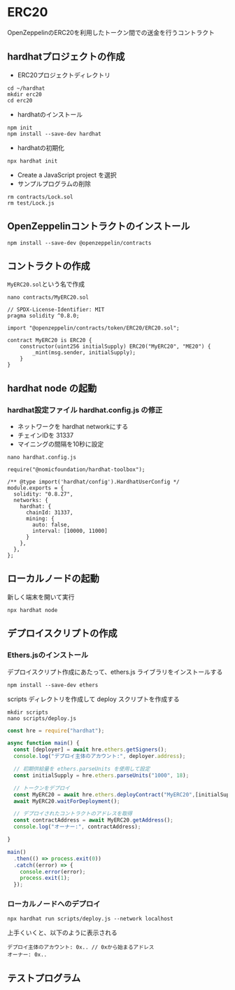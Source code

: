 # ERC20
OpenZeppelinのERC20を利用したトークン間での送金を行うコントラクト

## hardhatプロジェクトの作成
- ERC20プロジェクトディレクトリ
```
cd ~/hardhat
mkdir erc20
cd erc20
```

- hardhatのインストール
```
npm init
npm install --save-dev hardhat
```

- hardhatの初期化
```
npx hardhat init
```

- Create a JavaScript project を選択
- サンプルプログラムの削除
```
rm contracts/Lock.sol
rm test/Lock.js
```

## OpenZeppelinコントラクトのインストール
```
npm install --save-dev @openzeppelin/contracts
```

## コントラクトの作成
`MyERC20.sol`という名で作成

```
nano contracts/MyERC20.sol
```
```solidity
// SPDX-License-Identifier: MIT
pragma solidity ^0.8.0;

import "@openzeppelin/contracts/token/ERC20/ERC20.sol";

contract MyERC20 is ERC20 {
    constructor(uint256 initialSupply) ERC20("MyERC20", "ME20") {
        _mint(msg.sender, initialSupply);
    }
}
```

## hardhat node の起動
### hardhat設定ファイル hardhat.config.js の修正
- ネットワークを hardhat networkにする
- チェインIDを 31337
- マイニングの間隔を10秒に設定

```
nano hardhat.config.js
```
```
require("@nomicfoundation/hardhat-toolbox");

/** @type import('hardhat/config').HardhatUserConfig */
module.exports = {
  solidity: "0.8.27",
  networks: {
    hardhat: {
      chainId: 31337,
      mining: {
        auto: false,
        interval: [10000, 11000]
      }
    },
  },
};
```
## ローカルノードの起動
新しく端末を開いて実行
```
npx hardhat node
```

## デプロイスクリプトの作成
### Ethers.jsのインストール
デプロイスクリプト作成にあたって、ethers.js ライブラリをインストールする
```
npm install --save-dev ethers
```

scripts ディレクトリを作成して deploy スクリプトを作成する

```
mkdir scripts
nano scripts/deploy.js
```

```javascript
const hre = require("hardhat");

async function main() {
  const [deployer] = await hre.ethers.getSigners();
  console.log("デプロイ主体のアカウント:", deployer.address);

  // 初期供給量を ethers.parseUnits を使用して設定
  const initialSupply = hre.ethers.parseUnits("1000", 18);

  // トークンをデプロイ
  const MyERC20 = await hre.ethers.deployContract("MyERC20",[initialSupply]);
  await MyERC20.waitForDeployment();

  // デプロイされたコントラクトのアドレスを取得
  const contractAddress = await MyERC20.getAddress();
  console.log("オーナー:", contractAddress);

}

main()
  .then(() => process.exit(0))
  .catch((error) => {
    console.error(error);
    process.exit(1);
  });
```

### ローカルノードへのデプロイ
```
npx hardhat run scripts/deploy.js --network localhost
```

上手くいくと、以下のように表示される
```
デプロイ主体のアカウント: 0x.. // 0xから始まるアドレス
オーナー: 0x..
```

## テストプログラム
